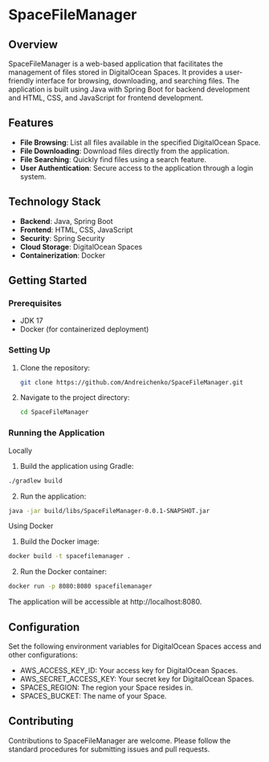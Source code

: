 # SpaceFileManager

## Overview

SpaceFileManager is a web-based application that facilitates the management of files stored in DigitalOcean Spaces. It provides a user-friendly interface for browsing, downloading, and searching files. The application is built using Java with Spring Boot for backend development and HTML, CSS, and JavaScript for frontend development.

## Features

- **File Browsing**: List all files available in the specified DigitalOcean Space.
- **File Downloading**: Download files directly from the application.
- **File Searching**: Quickly find files using a search feature.
- **User Authentication**: Secure access to the application through a login system.

## Technology Stack

- **Backend**: Java, Spring Boot
- **Frontend**: HTML, CSS, JavaScript
- **Security**: Spring Security
- **Cloud Storage**: DigitalOcean Spaces
- **Containerization**: Docker

## Getting Started

### Prerequisites

- JDK 17
- Docker (for containerized deployment)

### Setting Up

1. Clone the repository:
   ```bash
   git clone https://github.com/Andreichenko/SpaceFileManager.git
   ```
2. Navigate to the project directory:
   ```bash
   cd SpaceFileManager
   ```

### Running the Application
Locally

1. Build the application using Gradle:
```bash
./gradlew build
```
2. Run the application:
```bash
java -jar build/libs/SpaceFileManager-0.0.1-SNAPSHOT.jar
```

Using Docker

1. Build the Docker image:
```bash
docker build -t spacefilemanager .
````
2. Run the Docker container:
```bash
docker run -p 8080:8080 spacefilemanager
```   
The application will be accessible at http://localhost:8080.

## Configuration

Set the following environment variables for DigitalOcean Spaces access and other configurations:

- AWS_ACCESS_KEY_ID: Your access key for DigitalOcean Spaces.
- AWS_SECRET_ACCESS_KEY: Your secret key for DigitalOcean Spaces.
- SPACES_REGION: The region your Space resides in.
- SPACES_BUCKET: The name of your Space.

## Contributing

Contributions to SpaceFileManager are welcome. Please follow the standard procedures for submitting issues and pull requests.
